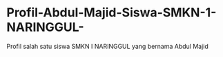 # Profil-Abdul-Majid-Siswa-SMKN-1-NARINGGUL-
Profil salah satu siswa SMKN I NARINGGUL yang bernama Abdul Majid 
